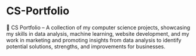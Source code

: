 # CS-Portfolio
📂 CS Portfolio – A collection of my computer science projects, showcasing my skills in data analysis, machine learning, website development, and my work in marketing and promoting insights from data analysis to identify potential solutions, strengths, and improvements for businesses.
